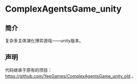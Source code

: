 # ComplexAgentsGame_unity



## 简介

复杂多主体演化博弈游戏——unity版本。

## 声明

代码继承于原有的项目：https://github.com/YeeGames/ComplexAgentsGame_unity_old 。

